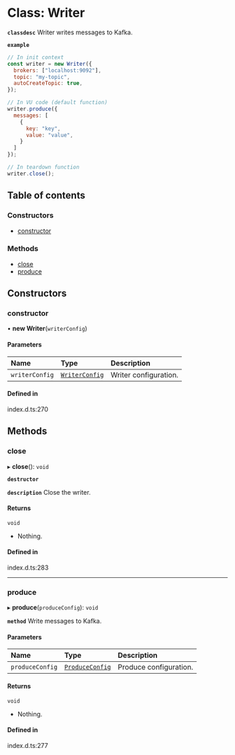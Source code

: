 # Class: Writer

**`classdesc`** Writer writes messages to Kafka.

**`example`**

```javascript
// In init context
const writer = new Writer({
  brokers: ["localhost:9092"],
  topic: "my-topic",
  autoCreateTopic: true,
});

// In VU code (default function)
writer.produce({
  messages: [
    {
      key: "key",
      value: "value",
    }
  ]
});

// In teardown function
writer.close();
```

## Table of contents

### Constructors

- [constructor](Writer.md#constructor)

### Methods

- [close](Writer.md#close)
- [produce](Writer.md#produce)

## Constructors

### constructor

• **new Writer**(`writerConfig`)

#### Parameters

| Name | Type | Description |
| :------ | :------ | :------ |
| `writerConfig` | [`WriterConfig`](../interfaces/WriterConfig.md) | Writer configuration. |

#### Defined in

index.d.ts:270

## Methods

### close

▸ **close**(): `void`

**`destructor`**

**`description`** Close the writer.

#### Returns

`void`

- Nothing.

#### Defined in

index.d.ts:283

___

### produce

▸ **produce**(`produceConfig`): `void`

**`method`**
Write messages to Kafka.

#### Parameters

| Name | Type | Description |
| :------ | :------ | :------ |
| `produceConfig` | [`ProduceConfig`](../interfaces/ProduceConfig.md) | Produce configuration. |

#### Returns

`void`

- Nothing.

#### Defined in

index.d.ts:277
